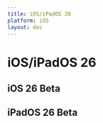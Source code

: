 ```yaml
---
title: iOS/iPadOS 26
platform: iOS
layout: doc
---
```


<script setup>
import BetaFeatures from '../../.vitepress/theme/components/BetaFeatures.vue'
</script>

# iOS/iPadOS 26

## iOS 26 Beta

<BetaFeatures 
  title="iOS 26" 
  platform="iOS"
/>

## iPadOS 26 Beta

<BetaFeatures 
  title="iPadOS 26" 
  platform="iPadOS"
/>